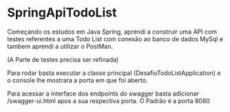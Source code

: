 # SpringApiTodoList
Começando os estudos em Java Spring, aprendi a construir uma API com testes referentes a uma Todo List com conexão ao banco de dados MySql e tambem aprendi a utilizar o PostMan.


(A Parte de testes precisa ser refinada)

Para rodar basta executar a classe principal (DesafioTodoListApplication) e o console lhe mostrara a porta em que foi aberto.

Para acessar a interface dos endpoints do swagger basta adicionar /swagger-ui.html apos a sua respectiva porta.
O Padrão é a porta 8080
